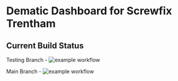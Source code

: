# Dematic Dashboard for Screwfix Trentham

## Current Build Status

Testing Branch - ![example workflow](http://10.4.5.227:3080/dematic/dematicScrewfixTrenthamDashboard/actions/workflows/gitea-ci.yaml/badge.svg?branch=testing)

Main Branch - ![example workflow](http://10.4.5.227:3080/dematic/dematicScrewfixTrenthamDashboard/actions/workflows/gitea-ci.yaml/badge.svg?branch=main)
